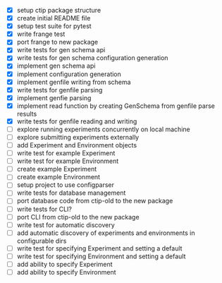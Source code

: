 - [x] setup ctip package structure
- [x] create initial README file
- [x] setup test suite for pytest
- [x] write frange test
- [x] port frange to new package
- [x] write tests for gen schema api
- [x] write tests for gen schema configuration generation
- [x] implement gen schema api
- [x] implement configuration generation
- [x] implement genfile writing from schema
- [x] write tests for genfile parsing
- [x] implement genfie parsing
- [x] implement read function by creating GenSchema from genfile parse results
- [x] write tests for genfile reading and writing
- [ ] explore running experiments concurrently on local machine
- [ ] explore submitting experiments externally
- [ ] add Experiment and Environment objects
- [ ] write test for example Experiment
- [ ] write test for example Environment
- [ ] create example Experiment
- [ ] create example Environment
- [ ] setup project to use configparser
- [ ] write tests for database management
- [ ] port database code from ctip-old to the new package
- [ ] write tests for CLI?
- [ ] port CLI from ctip-old to the new package
- [ ] write test for automatic discovery
- [ ] add automatic discovery of experiments and environments in configurable dirs
- [ ] write test for specifying Experiment and setting a default
- [ ] write test for specifying Environment and setting a default
- [ ] add ability to specify Experiment
- [ ] add ability to specify Environment
